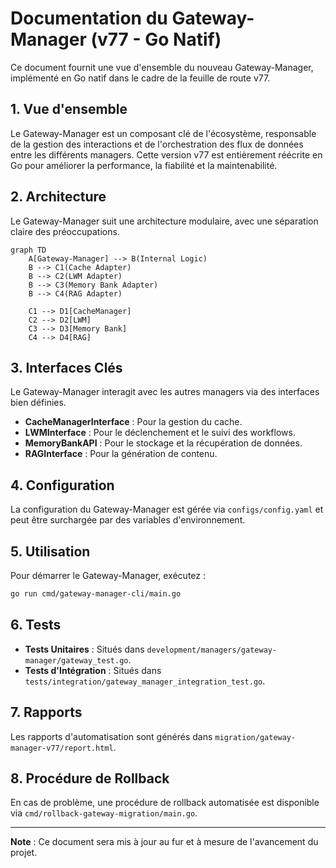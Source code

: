 # Documentation du Gateway-Manager (v77 - Go Natif)

Ce document fournit une vue d'ensemble du nouveau Gateway-Manager, implémenté en Go natif dans le cadre de la feuille de route v77.

## 1. Vue d'ensemble

Le Gateway-Manager est un composant clé de l'écosystème, responsable de la gestion des interactions et de l'orchestration des flux de données entre les différents managers. Cette version v77 est entièrement réécrite en Go pour améliorer la performance, la fiabilité et la maintenabilité.

## 2. Architecture

Le Gateway-Manager suit une architecture modulaire, avec une séparation claire des préoccupations.

```mermaid
graph TD
    A[Gateway-Manager] --> B(Internal Logic)
    B --> C1(Cache Adapter)
    B --> C2(LWM Adapter)
    B --> C3(Memory Bank Adapter)
    B --> C4(RAG Adapter)

    C1 --> D1[CacheManager]
    C2 --> D2[LWM]
    C3 --> D3[Memory Bank]
    C4 --> D4[RAG]
```

## 3. Interfaces Clés

Le Gateway-Manager interagit avec les autres managers via des interfaces bien définies.

*   **CacheManagerInterface** : Pour la gestion du cache.
*   **LWMInterface** : Pour le déclenchement et le suivi des workflows.
*   **MemoryBankAPI** : Pour le stockage et la récupération de données.
*   **RAGInterface** : Pour la génération de contenu.

## 4. Configuration

La configuration du Gateway-Manager est gérée via `configs/config.yaml` et peut être surchargée par des variables d'environnement.

## 5. Utilisation

Pour démarrer le Gateway-Manager, exécutez :

```bash
go run cmd/gateway-manager-cli/main.go
```

## 6. Tests

*   **Tests Unitaires** : Situés dans `development/managers/gateway-manager/gateway_test.go`.
*   **Tests d'Intégration** : Situés dans `tests/integration/gateway_manager_integration_test.go`.

## 7. Rapports

Les rapports d'automatisation sont générés dans `migration/gateway-manager-v77/report.html`.

## 8. Procédure de Rollback

En cas de problème, une procédure de rollback automatisée est disponible via `cmd/rollback-gateway-migration/main.go`.

---

**Note** : Ce document sera mis à jour au fur et à mesure de l'avancement du projet.
